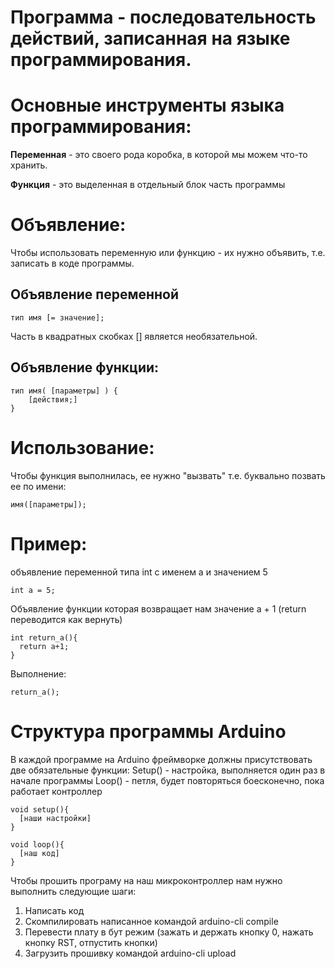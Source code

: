 # Программа - последовательность действий, записанная на языке программирования.

# Основные инструменты языка программирования:
**Переменная** - это своего рода коробка, в которой мы можем что-то хранить.

**Функция** - это выделенная в отдельный блок часть программы

# Объявление:
Чтобы использовать переменную или функцию - их нужно объявить, т.е. записать в коде программы.
## Объявление переменной
```
тип имя [= значение];
```
Часть в квадратных скобках [] является необязательной.
## Объявление функции:

```
тип имя( [параметры] ) {
    [действия;]
}
```
# Использование:
Чтобы функция выполнилась, ее нужно "вызвать" т.е. буквально позвать ее по имени:
```
имя([параметры]);
```

# Пример:
объявление переменной типа int с именем a и значением 5
```
int a = 5; 
```
Объявление функции которая возвращает нам значение а + 1 (return переводится как вернуть)
```
int return_a(){ 
  return a+1; 
}
```
Выполнение:
```
return_a();
```

# Структура программы Arduino
В каждой программе на Arduino фреймворке должны присутствовать две обязательные функции:
Setup() - настройка, выполняется один раз в начале программы
Loop() - петля, будет повторяться боесконечно, пока работает контроллер
```
void setup(){
  [наши настройки]
}
```

```
void loop(){ 
  [наш код]
}
```

Чтобы прошить програму на наш микроконтроллер нам нужно выполнить следующие шаги:
1. Написать код
2. Скомпилировать написанное командой arduino-cli compile 
3. Перевести плату в бут режим (зажать и держать кнопку 0, нажать кнопку RST, отпустить кнопки)
4. Загрузить прошивку командой arduino-cli upload
